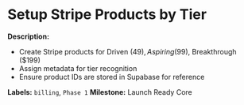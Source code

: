 # Setup Stripe Products by Tier
**Description:**
- Create Stripe products for Driven ($49), Aspiring ($99), Breakthrough ($199)
- Assign metadata for tier recognition
- Ensure product IDs are stored in Supabase for reference

**Labels:** `billing`, `Phase 1`
**Milestone:** Launch Ready Core
